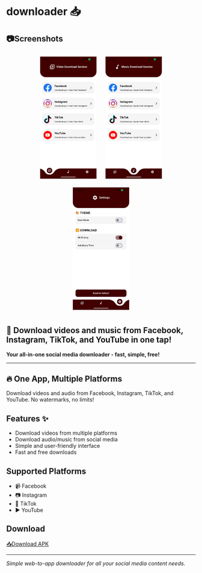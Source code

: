 # downloader 📥

## 📷Screenshots

<p align="center">
    <img src="assets/screenshot/1.jpg" alt="Screenshot 1" width="150" style="margin: 10px;" />
    <img src="assets/screenshot/2.jpg" alt="Screenshot 2" width="150" style="margin: 10px;" />
    <img src="assets/screenshot/3.jpg" alt="Screenshot 3" width="150" style="margin: 10px;" />
</p>

## 🎯 **Download videos and music from Facebook, Instagram, TikTok, and YouTube in one tap!**

**Your all-in-one social media downloader - fast, simple, free!**

---

## 🔥 **One App, Multiple Platforms**
Download videos and audio from Facebook, Instagram, TikTok, and YouTube. No watermarks, no limits!

## Features ✨
- Download videos from multiple platforms
- Download audio/music from social media
- Simple and user-friendly interface
- Fast and free downloads

## Supported Platforms
- 📹 Facebook
- 📷 Instagram  
- 🎵 TikTok
- ▶️ YouTube

## Download
[📥Download APK](https://github.com/ohidul225/Downloader/releases/tag/v2.0.0)

---

*Simple web-to-app downloader for all your social media content needs.*